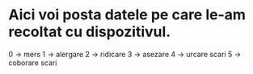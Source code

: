 # Aici voi posta datele pe care le-am recoltat cu dispozitivul.


0 -> mers
1 -> alergare
2 -> ridicare
3 -> asezare
4 -> urcare scari
5 -> coborare scari
